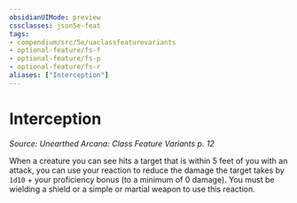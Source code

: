 ```yaml
---
obsidianUIMode: preview
cssclasses: json5e-feat
tags:
- compendium/src/5e/uaclassfeaturevariants
- optional-feature/fs-f
- optional-feature/fs-p
- optional-feature/fs-r
aliases: ["Interception"]
---
```

# Interception
*Source: Unearthed Arcana: Class Feature Variants p. 12*  

When a creature you can see hits a target that is within 5 feet of you with an attack, you can use your reaction to reduce the damage the target takes by `1d10` + your proficiency bonus (to a minimum of 0 damage). You must be wielding a shield or a simple or martial weapon to use this reaction.